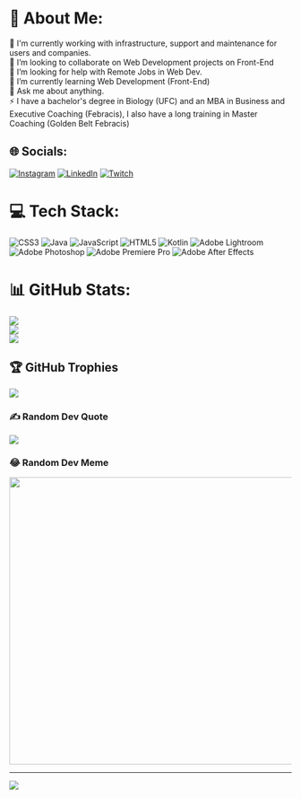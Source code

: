 # 💫 About Me:
🔭 I'm currently working with infrastructure, support and maintenance for users and companies.<br>👯 I’m looking to collaborate on Web Development projects on Front-End<br>🤝 I’m looking for help with Remote Jobs in Web Dev.<br>🌱 I’m currently learning Web Development (Front-End) <br>💬 Ask me about anything.<br>⚡ 
I have a bachelor's degree in Biology (UFC) and an MBA in Business and Executive Coaching (Febracis), I also have a long training in Master Coaching (Golden Belt Febracis)


## 🌐 Socials:
[![Instagram](https://img.shields.io/badge/Instagram-%23E4405F.svg?logo=Instagram&logoColor=white)](https://www.instagram.com/bergson.mulato/) [![LinkedIn](https://img.shields.io/badge/LinkedIn-%230077B5.svg?logo=linkedin&logoColor=white)](https://linkedin.com/in/bergson-mulato-846274136/) [![Twitch](https://img.shields.io/badge/Twitch-%239146FF.svg?logo=Twitch&logoColor=white)](https://twitch.tv/sebastiaodourado) 

# 💻 Tech Stack:
![CSS3](https://img.shields.io/badge/css3-%231572B6.svg?style=for-the-badge&logo=css3&logoColor=white) ![Java](https://img.shields.io/badge/java-%23ED8B00.svg?style=for-the-badge&logo=java&logoColor=white) ![JavaScript](https://img.shields.io/badge/javascript-%23323330.svg?style=for-the-badge&logo=javascript&logoColor=%23F7DF1E) ![HTML5](https://img.shields.io/badge/html5-%23E34F26.svg?style=for-the-badge&logo=html5&logoColor=white) ![Kotlin](https://img.shields.io/badge/kotlin-%230095D5.svg?style=for-the-badge&logo=kotlin&logoColor=white) ![Adobe Lightroom](https://img.shields.io/badge/Adobe%20Lightroom-31A8FF.svg?style=for-the-badge&logo=Adobe%20Lightroom&logoColor=white) ![Adobe Photoshop](https://img.shields.io/badge/adobephotoshop-%2331A8FF.svg?style=for-the-badge&logo=adobephotoshop&logoColor=white) ![Adobe Premiere Pro](https://img.shields.io/badge/Adobe%20Premiere%20Pro-9999FF.svg?style=for-the-badge&logo=Adobe%20Premiere%20Pro&logoColor=white) ![Adobe After Effects](https://img.shields.io/badge/Adobe%20After%20Effects-9999FF.svg?style=for-the-badge&logo=Adobe%20After%20Effects&logoColor=white)
# 📊 GitHub Stats:
![](https://github-readme-stats.vercel.app/api?username=begox&theme=nightowl&hide_border=false&include_all_commits=false&count_private=false)<br/>
![](https://github-readme-streak-stats.herokuapp.com/?user=begox&theme=nightowl&hide_border=false)<br/>
![](https://github-readme-stats.vercel.app/api/top-langs/?username=begox&theme=nightowl&hide_border=false&include_all_commits=false&count_private=false&layout=compact)

## 🏆 GitHub Trophies
![](https://github-profile-trophy.vercel.app/?username=begox&theme=juicyfresh&no-frame=false&no-bg=true&margin-w=4)

### ✍️ Random Dev Quote
![](https://quotes-github-readme.vercel.app/api?type=horizontal&theme=radical)

### 😂 Random Dev Meme
<img src="https://random-memer.herokuapp.com/" width="512px"/>

---
[![](https://visitcount.itsvg.in/api?id=begox&icon=0&color=4)](https://visitcount.itsvg.in)
